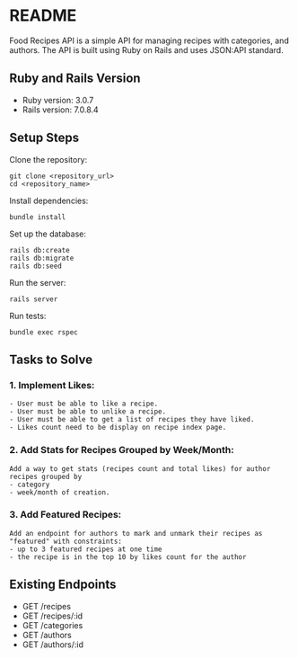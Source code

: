 # README

Food Recipes API is a simple API for managing recipes with categories, and authors. 
The API is built using Ruby on Rails and uses JSON:API standard.

## Ruby and Rails Version
* Ruby version: 3.0.7
* Rails version: 7.0.8.4

## Setup Steps
Clone the repository:  
```
git clone <repository_url>
cd <repository_name>
```
Install dependencies:  
```
bundle install
```
Set up the database:  
```
rails db:create
rails db:migrate
rails db:seed
```
Run the server:  
```
rails server
```
Run tests:  
```
bundle exec rspec
```

## Tasks to Solve
### 1. Implement Likes:
    - User must be able to like a recipe.
    - User must be able to unlike a recipe.
    - User must be able to get a list of recipes they have liked.
    - Likes count need to be display on recipe index page.
### 2. Add Stats for Recipes Grouped by Week/Month:
    Add a way to get stats (recipes count and total likes) for author recipes grouped by 
    - category
    - week/month of creation.
### 3. Add Featured Recipes:
    Add an endpoint for authors to mark and unmark their recipes as "featured" with constraints:
    - up to 3 featured recipes at one time
    - the recipe is in the top 10 by likes count for the author

## Existing Endpoints
* GET /recipes
* GET /recipes/:id
* GET /categories
* GET /authors
* GET /authors/:id
